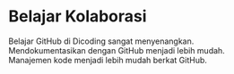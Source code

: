 # Belajar Kolaborasi
Belajar GitHub di Dicoding sangat menyenangkan.<br>
Mendokumentasikan dengan GitHub menjadi lebih mudah.  
Manajemen kode menjadi lebih mudah berkat GitHub.
